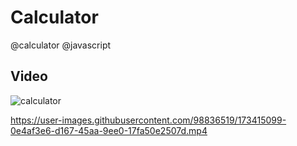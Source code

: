 # Calculator
@calculator @javascript 

## Video

![calculator](https://user-images.githubusercontent.com/98836519/173415087-600c729e-2162-46da-aac7-a0c7d664a178.gif)


https://user-images.githubusercontent.com/98836519/173415099-0e4af3e6-d167-45aa-9ee0-17fa50e2507d.mp4

